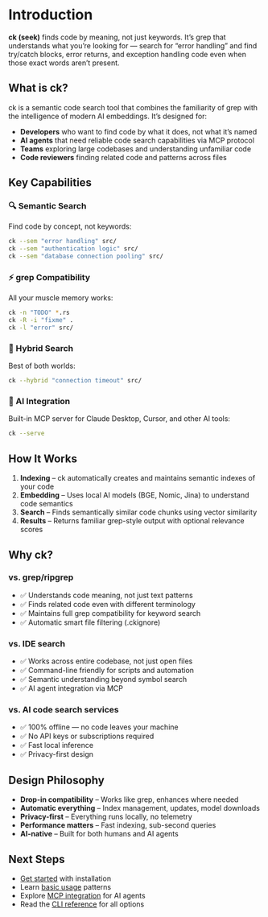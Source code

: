 # Introduction

**ck (seek)** finds code by meaning, not just keywords. It’s grep that understands what you’re looking for — search for “error handling” and find try/catch blocks, error returns, and exception handling code even when those exact words aren’t present.

## What is ck?

ck is a semantic code search tool that combines the familiarity of grep with the intelligence of modern AI embeddings. It’s designed for:

- **Developers** who want to find code by what it does, not what it’s named
- **AI agents** that need reliable code search capabilities via MCP protocol
- **Teams** exploring large codebases and understanding unfamiliar code
- **Code reviewers** finding related code and patterns across files

## Key Capabilities

### 🔍 Semantic Search
Find code by concept, not keywords:
```bash
ck --sem "error handling" src/
ck --sem "authentication logic" src/
ck --sem "database connection pooling" src/
```

### ⚡ grep Compatibility
All your muscle memory works:
```bash
ck -n "TODO" *.rs
ck -R -i "fixme" .
ck -l "error" src/
```

### 🎯 Hybrid Search
Best of both worlds:
```bash
ck --hybrid "connection timeout" src/
```

### 🤖 AI Integration
Built-in MCP server for Claude Desktop, Cursor, and other AI tools:
```bash
ck --serve
```

## How It Works

1. **Indexing** – ck automatically creates and maintains semantic indexes of your code
2. **Embedding** – Uses local AI models (BGE, Nomic, Jina) to understand code semantics
3. **Search** – Finds semantically similar code chunks using vector similarity
4. **Results** – Returns familiar grep-style output with optional relevance scores

## Why ck?

### vs. grep/ripgrep
- ✅ Understands code meaning, not just text patterns
- ✅ Finds related code even with different terminology
- ✅ Maintains full grep compatibility for keyword search
- ✅ Automatic smart file filtering (.ckignore)

### vs. IDE search
- ✅ Works across entire codebase, not just open files
- ✅ Command-line friendly for scripts and automation
- ✅ Semantic understanding beyond symbol search
- ✅ AI agent integration via MCP

### vs. AI code search services
- ✅ 100% offline — no code leaves your machine
- ✅ No API keys or subscriptions required
- ✅ Fast local inference
- ✅ Privacy-first design

## Design Philosophy

- **Drop-in compatibility** – Works like grep, enhances where needed
- **Automatic everything** – Index management, updates, model downloads
- **Privacy-first** – Everything runs locally, no telemetry
- **Performance matters** – Fast indexing, sub-second queries
- **AI-native** – Built for both humans and AI agents

## Next Steps

- [Get started](/guide/installation) with installation
- Learn [basic usage](/guide/basic-usage) patterns
- Explore [MCP integration](/features/mcp-integration) for AI agents
- Read the [CLI reference](/reference/cli) for all options
